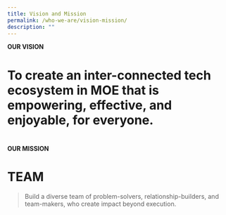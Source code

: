 ```yaml
---
title: Vision and Mission
permalink: /who-we-are/vision-mission/
description: ""
---
```





**OUR VISION**

# To create an inter-connected tech ecosystem in MOE that is empowering, effective, and enjoyable, for everyone.
# 


**OUR MISSION**
# TEAM
> 
> Build a diverse team of problem-solvers, relationship-builders, and team-makers, who create impact beyond execution.